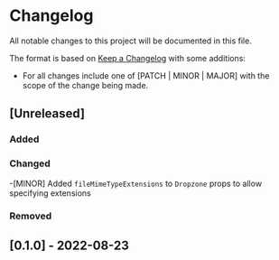 # Changelog

All notable changes to this project will be documented in this file.

The format is based on [Keep a Changelog](https://keepachangelog.com/en/1.0.0/) with some additions:
- For all changes include one of [PATCH | MINOR | MAJOR] with the scope of the change being made.

## [Unreleased]

### Added

### Changed
-[MINOR] Added `fileMimeTypeExtensions` to `Dropzone` props to allow specifying extensions

### Removed

## [0.1.0] - 2022-08-23
